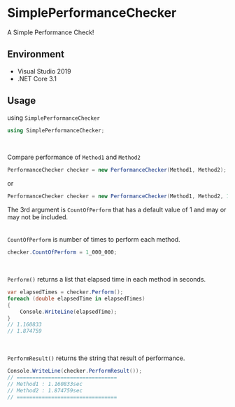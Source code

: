 # SimplePerformanceChecker
A Simple Performance Check!

## Environment
- Visual Studio 2019
- .NET Core 3.1

## Usage
using `SimplePerformanceChecker`
```csharp
using SimplePerformanceChecker;
```

<br>

Compare performance of `Method1` and `Method2`
```csharp
PerformanceChecker checker = new PerformanceChecker(Method1, Method2);
```
or
```csharp
PerformanceChecker checker = new PerformanceChecker(Method1, Method2, 1_000_000);
```
The 3rd argument is `CountOfPerform` that has a default value of 1 and may or may not be included.  
<br>
<br>
`CountOfPerform` is number of times to perform each method.
```csharp
checker.CountOfPerform = 1_000_000;
```

<br>

`Perform()` returns a list that elapsed time in each method in seconds.
```csharp
var elapsedTimes = checker.Perform();
foreach (double elapsedTime in elapsedTimes)
{
    Console.WriteLine(elapsedTime);
}
// 1.160833
// 1.874759
```

<br>

`PerformResult()` returns the string that result of performance. 
```csharp
Console.WriteLine(checker.PerformResult());
// ================================
// Method1 : 1.160833sec
// Method2 : 1.874759sec
// ================================
```
